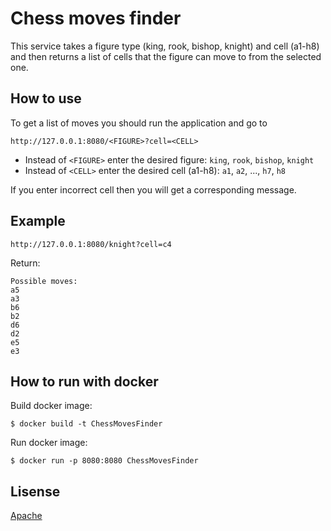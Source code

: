 # Chess moves finder
This service takes a figure type (king, rook, bishop, knight) and cell (a1-h8) and then returns a list of cells that the figure can move to from the selected one.

## How to use
To get a list of moves you should run the application and go to
```
http://127.0.0.1:8080/<FIGURE>?cell=<CELL>
```
- Instead of `<FIGURE>` enter the desired figure: `king`, `rook`, `bishop`, `knight`
- Instead of `<CELL>` enter the desired cell (a1-h8): `a1`, `a2`, ..., `h7`, `h8`

If you enter incorrect cell then you will get a corresponding message. 
## Example
```
http://127.0.0.1:8080/knight?cell=c4
```
Return:
```
Possible moves:
a5
a3
b6
b2
d6
d2
e5
e3
```
## How to run with docker
Build docker image:
```
$ docker build -t ChessMovesFinder
```
Run docker image:
```
$ docker run -p 8080:8080 ChessMovesFinder
```
## Lisense
[Apache](./LICENSE)